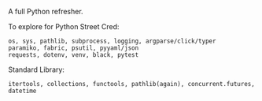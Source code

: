 A full Python refresher.

To explore for Python Street Cred:

```
os, sys, pathlib, subprocess, logging, argparse/click/typer
paramiko, fabric, psutil, pyyaml/json
requests, dotenv, venv, black, pytest
```

Standard Library:

```
itertools, collections, functools, pathlib(again), concurrent.futures, datetime
```
